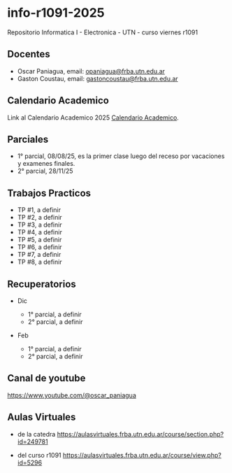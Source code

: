 
# info-r1091-2025

Repositorio Informatica I - Electronica - UTN - curso viernes r1091

## Docentes

* Oscar Paniagua, email: opaniagua@frba.utn.edu.ar
* Gaston Coustau, email: gastoncoustau@frba.utn.edu.ar

## Calendario Academico

Link al Calendario Academico 2025 [Calendario Academico](https://frba.utn.edu.ar/static/CALENDARIO2025.pdf).

## Parciales

* 1° parcial, 08/08/25, es la primer clase luego del receso por vacaciones y examenes finales.
* 2° parcial, 28/11/25

## Trabajos Practicos

* TP #1, a definir
* TP #2, a definir
* TP #3, a definir
* TP #4, a definir
* TP #5, a definir
* TP #6, a definir
* TP #7, a definir
* TP #8, a definir


## Recuperatorios

* Dic
	* 1° parcial, a definir
	* 2° parcial, a definir
	
* Feb
	* 1° parcial, a definir
	* 2° parcial, a definir
	
## Canal de youtube

https://www.youtube.com/@oscar_paniagua

	
## Aulas Virtuales

* de la catedra
https://aulasvirtuales.frba.utn.edu.ar/course/section.php?id=249781

* del curso r1091
https://aulasvirtuales.frba.utn.edu.ar/course/view.php?id=5296


	